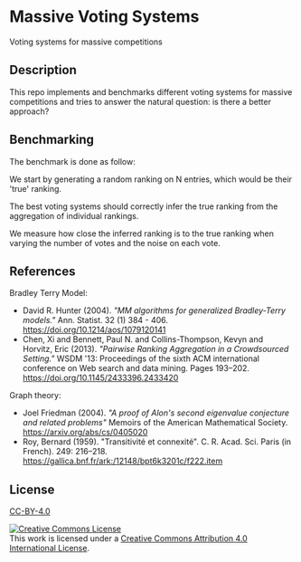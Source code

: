 # Massive Voting Systems

Voting systems for massive competitions

## Description

This repo implements and benchmarks different voting systems for massive competitions and tries to answer the natural question: is there a better approach?

## Benchmarking

The benchmark is done as follow:

We start by generating a random ranking on N entries, which would be their 'true' ranking.

The best voting systems should correctly infer the true ranking from the aggregation of individual rankings.

We measure how close the inferred ranking is to the true ranking when varying the number of votes and the noise on each vote.


## References

Bradley Terry Model:
- David R. Hunter (2004). *"MM algorithms for generalized Bradley-Terry models."* Ann. Statist. 32 (1) 384 - 406. https://doi.org/10.1214/aos/1079120141
- Chen, Xi and Bennett, Paul N. and Collins-Thompson, Kevyn and Horvitz, Eric (2013). *"Pairwise Ranking Aggregation in a Crowdsourced Setting."* WSDM '13: Proceedings of the sixth ACM international conference on Web search and data mining. Pages 193–202.  https://doi.org/10.1145/2433396.2433420

Graph theory:
- Joel Friedman (2004). *"A proof of Alon's second eigenvalue conjecture and related problems"* Memoirs of the American Mathematical Society. https://arxiv.org/abs/cs/0405020
- Roy, Bernard (1959). "Transitivité et connexité". C. R. Acad. Sci. Paris (in French). 249: 216–218. https://gallica.bnf.fr/ark:/12148/bpt6k3201c/f222.item


## License

[CC-BY-4.0](LICENSE)

<a rel="license" href="http://creativecommons.org/licenses/by/4.0/"><img alt="Creative Commons License" style="border-width:0" src="https://i.creativecommons.org/l/by/4.0/88x31.png" /></a><br />This work is licensed under a <a rel="license" href="http://creativecommons.org/licenses/by/4.0/">Creative Commons Attribution 4.0 International License</a>.

